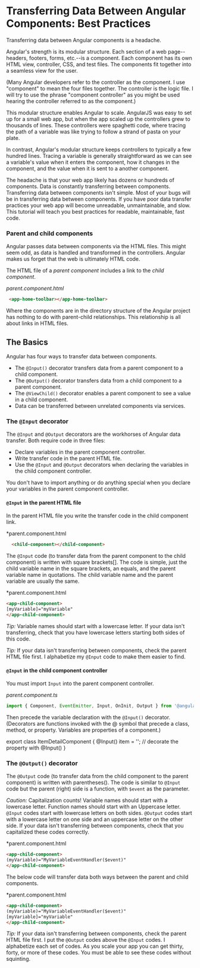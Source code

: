 # Transferring Data Between Angular Components: Best Practices

Transferring data between Angular components is a headache. 

Angular's strength is its modular structure. Each section of a web page--headers, footers, forms, etc.--is a component. Each component has its own HTML view, controller, CSS, and test files. The components fit together into a seamless view for the user.

(Many Angular developers refer to the controller as the component. I use "component" to mean the four files together. The controller is the logic file. I will try to use the phrase "component controller" as you might be used hearing the controller referred to as the component.)

This modular structure enables Angular to scale. AngularJS was easy to set up for a small web app, but when the app scaled up the controllers grew to thousands of lines. These controllers were spaghetti code, where tracing the path of a variable was like trying to follow a strand of pasta on your plate. 

In contrast, Angular's modular structure keeps controllers to typically a few hundred lines. Tracing a variable is generally straightforward as we can see a variable's value when it enters the component, how it changes in the component, and the value when it is sent to a another component.

The headache is that your web app likely has dozens or hundreds of components. Data is constantly transferring between components. Transferring data between components isn't simple. Most of your bugs will be in transferring data between components. If you have poor data transfer practices your web app will become unreadable, unmaintainable, and slow. This tutorial will teach you best practices for readable, maintainable, fast code.

### Parent and child components

Angular passes data between components via the HTML files. This might seem odd, as data is handled and transformed in the controllers. Angular makes us forget that the web is ultimately HTML code.

The HTML file of a *parent component* includes a link to the *child component*. 

*parent.component.html*
```html
 <app-home-toolbar></app-home-toolbar>
```

Where the components are in the directory structure of the Angular project has nothing to do with parent-child relationships. This relationship is all about links in HTML files.

## The Basics

Angular has four ways to transfer data between components.

* The `@Input()` decorator transfers data from a parent component to a child component.
* The `@Output()` decorator transfers data from a child component to a parent component.
* The `@ViewChild()` decorator enables a parent component to see a value in a child component.
* Data can be transferred between unrelated components via services.

### The `@Input` decorator

The `@Input` and `@Output` decorators are the workhorses of Angular data transfer. Both require code in three files:

* Declare variables in the parent component controller.
* Write transfer code in the parent HTML file.
* Use the `@Input` and `@Output` decorators when declaring the variables in the child component controller.

You don't have to import anything or do anything special when you declare your variables in the parent component controller.

#### `@Input` in the parent HTML file

In the parent HTML file you write the transfer code in the child component link.

*parent.component.html
```html
  <child-component></child-component>
```

The `@Input` code (to transfer data from the parent component to the child component) is written with square brackets[]. The code is simple, just the child variable name in the square brackets, an equals, and the parent variable name in quotations. The child variable name and the parent variable are usually the same.

*parent.component.html
```html
<app-child-component>
[myVariable]="myVariable"
</app-child-component>
```

*Tip:* Variable names should start with a lowercase letter. If your data isn't transferring, check that you have lowercase letters starting both sides of this code.

*Tip:* If your data isn't transferring between components, check the parent HTML file first. I alphabetize my `@Input` code to make them easier to find.

#### `@Input` in the child component controller

You must import `Input` into the parent component controller.

*parent.component.ts*
```js
import { Component, EventEmitter, Input, OnInit, Output } from '@angular/core';
```

Then precede the variable declaration with the `@Input()` decorator. (Decorators are functions invoked with the @ symbol that precede a class, method, or property. Variables are properties of a component.)


export class ItemDetailComponent {
  @Input() item = ''; // decorate the property with @Input()
}


### The `@Output()` decorator

The `@Output` code (to transfer data from the child component to the parent component) is written with parentheses(). The code is similar to `@Input` code but the parent (right) side is a function, with `$event` as the parameter. 

*Caution:* Capitalization counts! Variable names should start with a lowercase letter. Function names should start with an Uppercase letter. `@Input` codes start with lowercase letters on both sides. `@Output` codes start with a lowercase letter on one side and an uppercase letter on the other side. If your data isn't transferring between components, check that you capitalized these codes correctly.

*parent.component.html
```html
<app-child-component>
(myVariable)="MyVariableEventHandler($event)"
</app-child-component>
```

The below code will transfer data both ways between the parent and child components.

*parent.component.html
```html
<app-child-component>
(myVariable)="MyVariableEventHandler($event)"
[myVariable]="myVariable"
</app-child-component>
```

*Tip:* If your data isn't transferring between components, check the parent HTML file first. I put the `@Output` codes above the `@Input` codes. I alphabetize each set of codes. As you scale your app you can get thirty, forty, or more of these codes. You must be able to see these codes without squinting.



